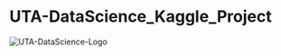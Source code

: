 # UTA-DataScience_Kaggle_Project

![UTA-DataScience-Logo](https://user-images.githubusercontent.com/98187543/207532661-e3253b61-25d9-4a0c-922c-aa2910b53f58.png)
